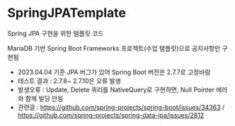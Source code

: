 # SpringJPATemplate
Spring JPA 구현을 위한 탬플릿 코드

MariaDB 기반 Spring Boot Frameworks 프로젝트(수업 탬플릿)으로 공지사항만 구현됨

* 2023.04.04 기준 JPA 버그가 있어 Spring Boot 버전은 2.7.7로 고정바람
* 테스트 결과 : 2.7.8~ 2.7.10은 오류 발생
* 발생오류 : Update, Delete 쿼리를 NativeQuery로 구현하면, Null Pointer 에러와 함께 빌딩 안됨
* 관련글 : https://github.com/spring-projects/spring-boot/issues/34363 / https://github.com/spring-projects/spring-data-jpa/issues/2812

